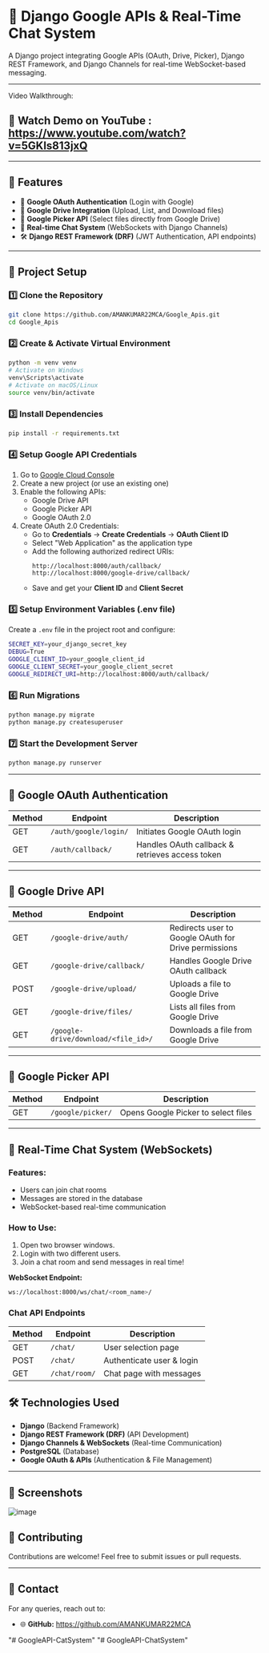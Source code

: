# 🚀 Django Google APIs & Real-Time Chat System

A Django project integrating Google APIs (OAuth, Drive, Picker), Django REST Framework, and Django Channels for real-time WebSocket-based messaging.

---
Video Walkthrough:

## 🚀 Watch Demo on YouTube  : https://www.youtube.com/watch?v=5GKIs813jxQ

---

## 📌 Features

- 🔑 **Google OAuth Authentication** (Login with Google)
- 📂 **Google Drive Integration** (Upload, List, and Download files)
- 📑 **Google Picker API** (Select files directly from Google Drive)
- 💬 **Real-time Chat System** (WebSockets with Django Channels)
- 🛠 **Django REST Framework (DRF)** (JWT Authentication, API endpoints)

---

## 📂 Project Setup

### 1️⃣ Clone the Repository
```sh
git clone https://github.com/AMANKUMAR22MCA/Google_Apis.git
cd Google_Apis
```

### 2️⃣ Create & Activate Virtual Environment
```sh
python -m venv venv
# Activate on Windows
venv\Scripts\activate
# Activate on macOS/Linux
source venv/bin/activate
```

### 3️⃣ Install Dependencies
```sh
pip install -r requirements.txt
```

### 4️⃣ Setup Google API Credentials
1. Go to [Google Cloud Console](https://console.cloud.google.com/)
2. Create a new project (or use an existing one)
3. Enable the following APIs:
   - Google Drive API
   - Google Picker API
   - Google OAuth 2.0
4. Create OAuth 2.0 Credentials:
   - Go to **Credentials** → **Create Credentials** → **OAuth Client ID**
   - Select "Web Application" as the application type
   - Add the following authorized redirect URIs:
     ```
     http://localhost:8000/auth/callback/
     http://localhost:8000/google-drive/callback/
     ```
   - Save and get your **Client ID** and **Client Secret**

### 5️⃣ Setup Environment Variables (.env file)
Create a `.env` file in the project root and configure:
```sh
SECRET_KEY=your_django_secret_key
DEBUG=True
GOOGLE_CLIENT_ID=your_google_client_id
GOOGLE_CLIENT_SECRET=your_google_client_secret
GOOGLE_REDIRECT_URI=http://localhost:8000/auth/callback/
```

### 6️⃣ Run Migrations
```sh
python manage.py migrate
python manage.py createsuperuser
```

### 7️⃣ Start the Development Server
```sh
python manage.py runserver
```

---

## 🔑 Google OAuth Authentication

| Method | Endpoint | Description |
|--------|------------------------|----------------------------------|
| GET    | `/auth/google/login/`  | Initiates Google OAuth login    |
| GET    | `/auth/callback/`      | Handles OAuth callback & retrieves access token |

---

## 📂 Google Drive API

| Method | Endpoint | Description |
|--------|--------------------------------|--------------------------------------|
| GET    | `/google-drive/auth/`        | Redirects user to Google OAuth for Drive permissions |
| GET    | `/google-drive/callback/`    | Handles Google Drive OAuth callback |
| POST   | `/google-drive/upload/`      | Uploads a file to Google Drive |
| GET    | `/google-drive/files/`       | Lists all files from Google Drive |
| GET    | `/google-drive/download/<file_id>/` | Downloads a file from Google Drive |

---

## 📑 Google Picker API

| Method | Endpoint | Description |
|--------|----------------|----------------------------------|
| GET    | `/google/picker/` | Opens Google Picker to select files |

---

## 💬 Real-Time Chat System (WebSockets)

### Features:
- Users can join chat rooms
- Messages are stored in the database
- WebSocket-based real-time communication

### How to Use:
1. Open two browser windows.
2. Login with two different users.
3. Join a chat room and send messages in real time!

**WebSocket Endpoint:**
```sh
ws://localhost:8000/ws/chat/<room_name>/
```

### Chat API Endpoints

| Method | Endpoint | Description |
|--------|---------------------|--------------------------------|
| GET    | `/chat/`            | User selection page          |
| POST   | `/chat/`            | Authenticate user & login    |
| GET    | `/chat/room/`       | Chat page with messages      |



## 🛠 Technologies Used

- **Django** (Backend Framework)
- **Django REST Framework (DRF)** (API Development)
- **Django Channels & WebSockets** (Real-time Communication)
- **PostgreSQL** (Database)
- **Google OAuth & APIs** (Authentication & File Management)



---

## 📸 Screenshots
![image](https://github.com/user-attachments/assets/bf848fd7-18f7-41d2-9ea5-bb37840a46c4)




## 🤝 Contributing

Contributions are welcome! Feel free to submit issues or pull requests.

---

## 📧 Contact

For any queries, reach out to:
- 🌐 **GitHub:** https://github.com/AMANKUMAR22MCA

"# GoogleAPI-CatSystem" 
"# GoogleAPI-ChatSystem" 
